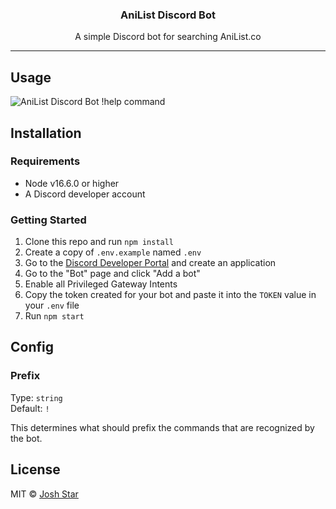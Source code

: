 <h3 align="center">AniList Discord Bot</h3>
<p align="center">A simple Discord bot for searching AniList.co</p>

---

## Usage

![AniList Discord Bot !help command](https://user-images.githubusercontent.com/4658208/51229242-9ffca900-1929-11e9-8e5f-b7603bdff35a.png)

## Installation

### Requirements

-   Node v16.6.0 or higher
-   A Discord developer account

### Getting Started

1. Clone this repo and run `npm install`
1. Create a copy of `.env.example` named `.env`
1. Go to the [Discord Developer Portal](https://discordapp.com/developers/applications/) and create an application
1. Go to the "Bot" page and click "Add a bot"
1. Enable all Privileged Gateway Intents
1. Copy the token created for your bot and paste it into the `TOKEN` value in your `.env` file
1. Run `npm start`

## Config

### Prefix

Type: `string`<br>
Default: `!`

This determines what should prefix the commands that are recognized by the bot.

## License

MIT © [Josh Star](./LICENSE)
